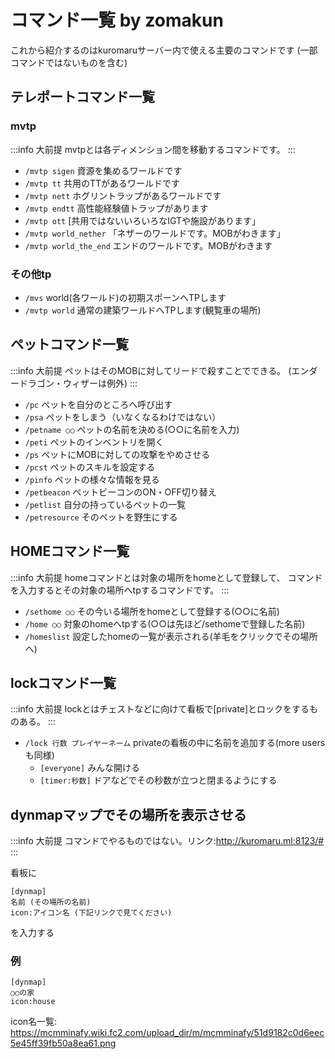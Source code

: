 # コマンド一覧 by zomakun

これから紹介するのはkuromaruサーバー内で使える主要のコマンドです
(一部コマンドではないものを含む)

## テレポートコマンド一覧

### mvtp

:::info 大前提
mvtpとは各ディメンション間を移動するコマンドです。
:::

- `/mvtp sigen` 資源を集めるワールドです
- `/mvtp tt` 共用のTTがあるワールドです
- `/mvtp nett` ホグリントラップがあるワールドです
- `/mvtp endtt` 高性能経験値トラップがあります
- `/mvtp ott` [共用ではないいろいろなIGTや施設があります」
- `/mvtp world_nether` 「ネザーのワールドです。MOBがわきます」
- `/mvtp world_the_end` エンドのワールドです。MOBがわきます

### その他tp

- `/mvs` world(各ワールド)の初期スポーンへTPします
- `/mvtp world` 通常の建築ワールドへTPします(観覧車の場所)

## ペットコマンド一覧

:::info 大前提
ペットはそのMOBに対してリードで殺すことでできる。
(エンダードラゴン・ウィザーは例外)
:::

- `/pc` ペットを自分のところへ呼び出す
- `/psa` ペットをしまう（いなくなるわけではない）
- `/petname ○○` ペットの名前を決める(○○に名前を入力)
- `/peti` ペットのインベントリを開く
- `/ps` ペットにMOBに対しての攻撃をやめさせる
- `/pcst` ペットのスキルを設定する
- `/pinfo` ペットの様々な情報を見る
- `/petbeacon` ペットビーコンのON・OFF切り替え
- `/petlist` 自分の持っているペットの一覧
- `/petresource` そのペットを野生にする

## HOMEコマンド一覧

:::info 大前提
homeコマンドとは対象の場所をhomeとして登録して、
コマンドを入力するとその対象の場所へtpするコマンドです。
:::

- `/sethome ○○` その今いる場所をhomeとして登録する(○○に名前)
- `/home ○○` 対象のhomeへtpする(○○は先ほど/sethomeで登録した名前)
- `/homeslist` 設定したhomeの一覧が表示される(羊毛をクリックでその場所へ)

## lockコマンド一覧

:::info 大前提
lockとはチェストなどに向けて看板で[private]とロックをするものある。
:::

- `/lock 行数 プレイヤーネーム` privateの看板の中に名前を追加する(more usersも同様)
  - `[everyone]` みんな開ける
  - `[timer:秒数]` ドアなどでその秒数が立つと閉まるようにする

## dynmapマップでその場所を表示させる

:::info 大前提
コマンドでやるものではない。リンク:http://kuromaru.ml:8123/#
:::

看板に

```
[dynmap]
名前 (その場所の名前)
icon:アイコン名 (下記リンクで見てください)
```

を入力する

### 例

```
[dynmap]
○○の家
icon:house
```

icon名一覧: https://mcmminafy.wiki.fc2.com/upload_dir/m/mcmminafy/51d9182c0d6eec5e45ff39fb50a8ea61.png
